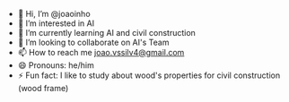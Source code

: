 - 👋 Hi, I’m @joaoinho
- 👀 I’m interested in AI
- 🌱 I’m currently learning AI and civil construction
- 💞️ I’m looking to collaborate on AI's Team
- 📫 How to reach me joao.vssilv4@gmail.com
- 😄 Pronouns: he/him
- ⚡ Fun fact: I like to study about wood's properties for civil construction (wood frame)

<!---
joaoinho/joaoinho is a ✨ special ✨ repository because its `README.md` (this file) appears on your GitHub profile.
You can click the Preview link to take a look at your changes.
--->
